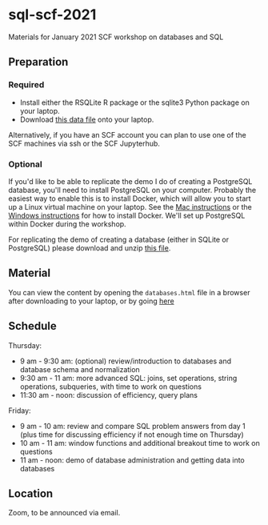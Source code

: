 # sql-scf-2021

Materials for January 2021 SCF workshop on databases and SQL

## Preparation

### Required

- Install either the RSQLite R package or the sqlite3 Python package on your laptop.
- Download [this data file](http://www.stat.berkeley.edu/share/paciorek/stackoverflow-2016.db) onto your laptop.

Alternatively, if you have an SCF account you can plan to use one of the SCF machines via ssh or the SCF Jupyterhub.

### Optional

If you'd like to be able to replicate the demo I do of creating a PostgreSQL database, you'll need to install PostgreSQL on your computer. Probably the easiest way to enable this is to install Docker, which will allow you to start up a Linux virtual machine on your laptop. See the [Mac instructions](https://docs.docker.com/docker-for-mac/install/) or the [Windows instructions](https://docs.docker.com/docker-for-windows/install/) for how to install Docker. We'll set up PostgreSQL within Docker during the workshop.

For replicating the demo of creating a database (either in SQLite or PostgreSQL) please download and unzip [this file](http://www.stat.berkeley.edu/share/paciorek/tutorial-wikistats-data.zip).

## Material

You can view the content by opening the `databases.html` file in a browser after downloading to your laptop, or by going [here](https://htmlpreview.github.io/?https://github.com/berkeley-scf/sql-scf-2021/blob/main/databases.html)

## Schedule

Thursday:

- 9 am - 9:30 am: (optional) review/introduction to databases and database schema and normalization
- 9:30 am - 11 am: more advanced SQL: joins, set operations, string operations, subqueries, with time to work on questions
- 11:30 am - noon: discussion of efficiency, query plans 

Friday:

- 9 am - 10 am: review and compare SQL problem answers from day 1 (plus time for discussing efficiency if not enough time on Thursday)
- 10 am - 11 am: window functions and additional breakout time to work on questions
- 11 am - noon: demo of database administration and getting data into databases

## Location 

Zoom, to be announced via email.
